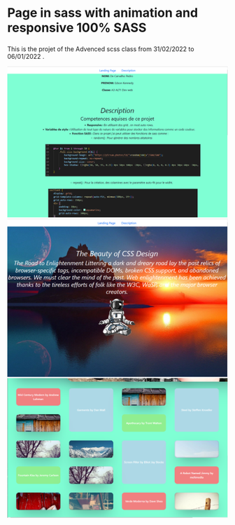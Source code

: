 # Page in sass with animation and responsive 100% SASS
### 
### 

This is the projet of the Advenced scss class from 31/02/2022 to 06/01/2022 .

![img.png](img/back-grpud3.PNG)
![img.png](img/back-grpud.PNG)
![img.png](img/back-grpud2.PNG)



